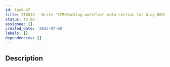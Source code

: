 ```yaml
---
id: task-47
title: ST0013 - Write 'STP+Backlog workflow' meta-section for blog 0005
status: To Do
assignee: []
created_date: '2025-07-08'
labels: []
dependencies: []
---
```


## Description
